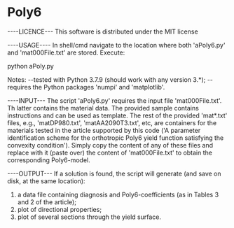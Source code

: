 # Poly6
----LICENCE---
This software is distributed under the MIT license

----USAGE----
In shell/cmd navigate to the location where both 'aPoly6.py' and 'mat000File.txt' are stored.
Execute:

python  aPoly.py

Notes:
--tested with Python 3.7.9 (should work with any version 3.*);
--requires the Python packages 'numpi' and 'matplotlib'.

----INPUT---
The script 'aPoly6.py' requires the input file 'mat000File.txt'. 
Th latter contains the material data. 
The provided sample contains instructions and can be used as template.
The rest of the provided 'mat*.txt' files, e.g., 'matDP980.txt', 'matAA2090T3.txt', etc, 
are containers for the materials tested in the article supported by this code 
('A parameter identification scheme for the orthotropic Poly6 yield function satisfying the convexity condition'). 
Simply copy the content of any of these files and replace with it (paste over) the content of 'mat000File.txt' 
to obtain the corresponding Poly6-model.


----OUTPUT---
If a solution is found, the script will generate (and save on disk, at the same location):
1) a data file containing diagnosis and Poly6-coefficients (as in Tables 3 and 2 of the article);
2) plot of directional properties;
3) plot of several sections through the yield surface.     
